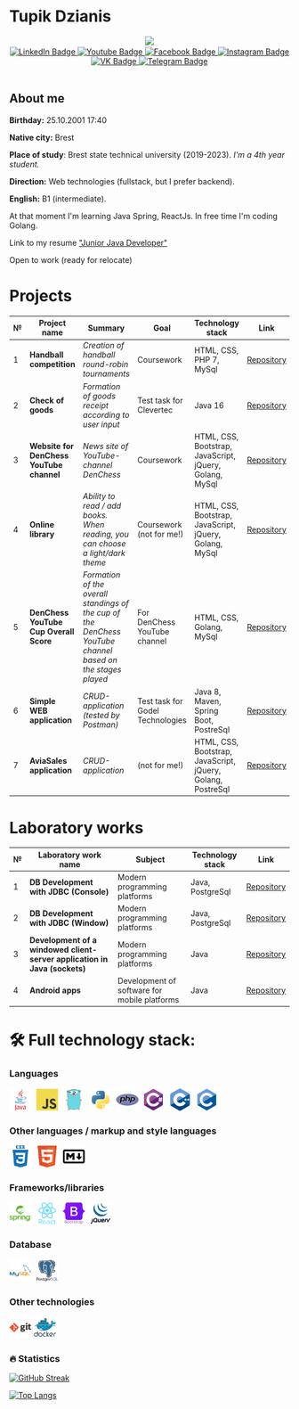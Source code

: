 # Tupik Dzianis

<div id="header" align="center">
  <img src="https://media.giphy.com/media/M9gbBd9nbDrOTu1Mqx/giphy.gif" width="100"/>
  <div id="badges">
    <a href="https://www.linkedin.com/in/dzianis-tupik-858762224/">
      <img src="https://img.shields.io/badge/LinkedIn-blue?style=for-the-badge&logo=linkedin&logoColor=white" alt="LinkedIn Badge"/>
    </a>
    <a href="https://www.youtube.com/c/DenChess25">
      <img src="https://img.shields.io/badge/YouTube-red?style=for-the-badge&logo=youtube&logoColor=white" alt="Youtube Badge"/>
    </a>
    <a href="https://www.facebook.com/dzianis.tupik/">
      <img src="https://img.shields.io/badge/Facebook-blue?logo=facebook&logoColor=white&style=for-the-badge" alt="Facebook Badge"/>
    </a>
    <a href="https://www.instagram.com/25_coolden_25">
      <img src="https://img.shields.io/badge/Instagram-red?logo=instagram&logoColor=white&style=for-the-badge" alt="Instagram Badge"/>
    </a>
    <a href="https://vk.com/25coolden25">
      <img src="https://img.shields.io/badge/VK-blue?logo=vk&logoColor=white&style=for-the-badge" alt="VK Badge"/>
    </a>
    <a href="https://t.me/tdl25">
      <img src="https://img.shields.io/badge/Telegram-green?logo=telegram&logoColor=white&style=for-the-badge" alt="Telegram Badge"/>
    </a>
  </div>
  <img src="https://komarev.com/ghpvc/?username=TupikDenis&style=flat-square&color=blue" alt=""/>
</div> 

## About me

**Birthday:** 25.10.2001 17:40

**Native city:** Brest

**Place of study**: Brest state technical university (2019-2023). *I'm a 4th year student.*

**Direction:** Web technologies (fullstack, but I prefer backend).

**English:** B1 (intermediate).

At that moment I'm learning Java Spring, ReactJs. In free time I'm coding Golang.

Link to my resume ["Junior Java Developer"](https://drive.google.com/file/d/1W01MjjeC53auEhHJ4AdGJm6SrWAgCVTq/view)

Open to work (ready for relocate)

# Projects

| № | Project name | Summary | Goal | Technology stack | Link |
|---------|---------|---------|---------|---------|---------|
| 1 | **Handball competition** | *Creation of handball round-robin tournaments* | Coursework | HTML, CSS, PHP 7, MySql | [Repository](https://github.com/TupikDenis/handball-tournament)|
| 2 | **Check of goods** | *Formation of goods receipt according to user input* | Test task for Clevertec | Java 16 | [Repository](https://github.com/TupikDenis/test-task-for-clevertec)|
| 3 | **Website for DenChess YouTube channel** | *News site of YouTube-channel DenChess* | Coursework | HTML, CSS, Bootstrap, JavaScript, jQuery, Golang, MySql | [Repository](https://github.com/TupikDenis/denchess-site)|
| 4 | **Online library** | *Ability to read / add books. When reading, you can choose a light/dark theme* | Coursework (not for me!) |  HTML, CSS, Bootstrap, JavaScript, jQuery, Golang, MySql | [Repository](https://github.com/TupikDenis/online-library)|
| 5 | **DenChess YouTube Cup Overall Score** | *Formation of the overall standings of the cup of the DenChess YouTube channel based on the stages played* | For DenChess YouTube channel | HTML, CSS, Golang, MySql | [Repository](https://github.com/TupikDenis/denchess-cup-total-score) |
| 6 | **Simple WEB application** | *CRUD-application (tested by Postman)* | Test task for Godel Technologies | Java 8, Maven, Spring Boot, PostreSql | [Repository](https://github.com/TupikDenis/godel-task)|
| 7 | **AviaSales application** | *CRUD-application* | (not for me!) | HTML, CSS, Bootstrap, JavaScript, jQuery, Golang, PostreSql | [Repository](https://github.com/TupikDenis/aviasales)|


# Laboratory works

| № | Laboratory work name | Subject | Technology stack | Link |
|---------|---------|---------|---------|---------|
| 1 | **DB Development with JDBC (Console)** | Modern programming platforms | Java, PostgreSql | [Repository](https://github.com/TupikDenis/java-crud-console)|
| 2 | **DB Development with JDBC (Window)** | Modern programming platforms | Java, PostgreSql | [Repository](https://github.com/TupikDenis/java-crud-gui)|
| 3 | **Development of a windowed client-server application in Java (sockets)** | Modern programming platforms | Java | [Repository](https://github.com/TupikDenis/bulls-cows) |
| 4 | **Android apps** | Development of software for mobile platforms | Java | [Repository](https://github.com/TupikDenis/rpodmp) |

# :hammer_and_wrench: Full technology stack:
### Languages

<div>
  <img src="https://github.com/devicons/devicon/blob/master/icons/java/java-original-wordmark.svg" title="Java" alt="Java" width="40" height="40"/>&nbsp;
  <img src="https://github.com/devicons/devicon/blob/master/icons/javascript/javascript-original.svg" title="JavaScript" alt="JavaScript" width="40" height="40"/>&nbsp;
  <img src="https://github.com/devicons/devicon/blob/master/icons/go/go-original.svg" title="Go" alt="Go" width="40" height="40"/>&nbsp;
  <img src="https://github.com/devicons/devicon/blob/master/icons/python/python-original.svg" title="Python" alt="Python" width="40" height="40"/>&nbsp
  <img src="https://github.com/devicons/devicon/blob/master/icons/php/php-original.svg" title="PHP" alt="PHP" width="40" height="40"/>&nbsp;
  <img src="https://github.com/devicons/devicon/blob/master/icons/csharp/csharp-original.svg" title="C#" alt="C#" width="40" height="40"/>&nbsp;
  <img src="https://github.com/devicons/devicon/blob/master/icons/cplusplus/cplusplus-original.svg" title="C++" alt="C++" width="40" height="40"/>&nbsp;
  <img src="https://github.com/devicons/devicon/blob/master/icons/c/c-original.svg" title="C" alt="C" width="40" height="40"/>&nbsp;
</div>

### Other languages / markup and style languages

<div>
  <img src="https://github.com/devicons/devicon/blob/master/icons/css3/css3-plain-wordmark.svg"  title="CSS3" alt="CSS" width="40" height="40"/>&nbsp;
  <img src="https://github.com/devicons/devicon/blob/master/icons/html5/html5-original.svg" title="HTML5" alt="HTML" width="40" height="40"/>&nbsp;
  <img src="https://github.com/devicons/devicon/blob/master/icons/markdown/markdown-original.svg" title="Markdown" alt="Markdown" width="40" height="40"/>&nbsp;
</div>

### Frameworks/libraries

<div>
  <img src="https://github.com/devicons/devicon/blob/master/icons/spring/spring-original-wordmark.svg" title="Spring" alt="Spring" width="40" height="40"/>&nbsp;
  <img src="https://github.com/devicons/devicon/blob/master/icons/react/react-original-wordmark.svg" title="React" alt="React" width="40" height="40"/>&nbsp;
    <img src="https://github.com/devicons/devicon/blob/master/icons/bootstrap/bootstrap-original-wordmark.svg" title="Bootstrap" alt="Bootstrap" width="40" height="40"/>&nbsp;
  <img src="https://github.com/devicons/devicon/blob/master/icons/jquery/jquery-original-wordmark.svg" title="jQuery" alt="jQuery" width="40" height="40"/>&nbsp;
</div>

### Database

<div>
  <img src="https://github.com/devicons/devicon/blob/master/icons/mysql/mysql-original-wordmark.svg" title="MySQL"  alt="MySQL" width="40" height="40"/>&nbsp;
  <img src="https://github.com/devicons/devicon/blob/master/icons/postgresql/postgresql-original-wordmark.svg" title="PostreSQL"  alt="PostreSQL" width="40" height="40"/>&nbsp;
</div>

### Other technologies
<div>
  <img src="https://github.com/devicons/devicon/blob/master/icons/git/git-original-wordmark.svg" title="Git" alt="Git" width="40" height="40"/>
  <img src="https://github.com/devicons/devicon/blob/master/icons/docker/docker-original-wordmark.svg" title="Docker" alt="Docker" width="40" height="40"/>
  <!--<img src="https://github.com/devicons/devicon/blob/master/icons/redux/redux-original.svg" title="Redux" alt="Redux " width="40" height="40"/>&nbsp;-->
  <!--<img src="https://github.com/devicons/devicon/blob/master/icons/firebase/firebase-plain-wordmark.svg" title="Firebase" alt="Firebase" width="40" height="40"/>&nbsp;-->
</div>

### :fire: Statistics

[![GitHub Streak](http://github-readme-streak-stats.herokuapp.com?user=TupikDenis&theme=dark&background=000000)](https://git.io/streak-stats)

[![Top Langs](https://github-readme-stats.vercel.app/api/top-langs/?username=TupikDenis&layout=compact&theme=vision-friendly-dark)](https://github.com/anuraghazra/github-readme-stats)
